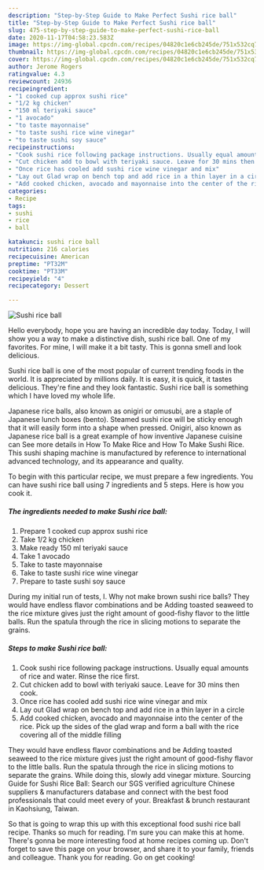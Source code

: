 ```yaml
---
description: "Step-by-Step Guide to Make Perfect Sushi rice ball"
title: "Step-by-Step Guide to Make Perfect Sushi rice ball"
slug: 475-step-by-step-guide-to-make-perfect-sushi-rice-ball
date: 2020-11-17T04:58:23.583Z
image: https://img-global.cpcdn.com/recipes/04820c1e6cb245de/751x532cq70/sushi-rice-ball-recipe-main-photo.jpg
thumbnail: https://img-global.cpcdn.com/recipes/04820c1e6cb245de/751x532cq70/sushi-rice-ball-recipe-main-photo.jpg
cover: https://img-global.cpcdn.com/recipes/04820c1e6cb245de/751x532cq70/sushi-rice-ball-recipe-main-photo.jpg
author: Jerome Rogers
ratingvalue: 4.3
reviewcount: 24936
recipeingredient:
- "1 cooked cup approx sushi rice"
- "1/2 kg chicken"
- "150 ml teriyaki sauce"
- "1 avocado"
- "to taste mayonnaise"
- "to taste sushi rice wine vinegar"
- "to taste sushi soy sauce"
recipeinstructions:
- "Cook sushi rice following package instructions. Usually equal amounts of rice and water. Rinse the rice first."
- "Cut chicken add to bowl with teriyaki sauce. Leave for 30 mins then cook."
- "Once rice has cooled add sushi rice wine vinegar and mix"
- "Lay out Glad wrap on bench top and add rice in a thin layer in a circle"
- "Add cooked chicken, avocado and mayonnaise into the center of the rice. Pick up the sides of the glad wrap and form a ball with the rice covering all of the middle filling"
categories:
- Recipe
tags:
- sushi
- rice
- ball

katakunci: sushi rice ball 
nutrition: 216 calories
recipecuisine: American
preptime: "PT32M"
cooktime: "PT33M"
recipeyield: "4"
recipecategory: Dessert

---
```



![Sushi rice ball](https://img-global.cpcdn.com/recipes/04820c1e6cb245de/751x532cq70/sushi-rice-ball-recipe-main-photo.jpg)

Hello everybody, hope you are having an incredible day today. Today, I will show you a way to make a distinctive dish, sushi rice ball. One of my favorites. For mine, I will make it a bit tasty. This is gonna smell and look delicious.

Sushi rice ball is one of the most popular of current trending foods in the world. It is appreciated by millions daily. It is easy, it is quick, it tastes delicious. They're fine and they look fantastic. Sushi rice ball is something which I have loved my whole life.

Japanese rice balls, also known as onigiri or omusubi, are a staple of Japanese lunch boxes (bento). Steamed sushi rice will be sticky enough that it will easily form into a shape when pressed. Onigiri, also known as Japanese rice ball is a great example of how inventive Japanese cuisine can See more details in How To Make Rice and How To Make Sushi Rice. This sushi shaping machine is manufactured by reference to international advanced technology, and its appearance and quality.


To begin with this particular recipe, we must prepare a few ingredients. You can have sushi rice ball using 7 ingredients and 5 steps. Here is how you cook it.

<!--inarticleads1-->

##### The ingredients needed to make Sushi rice ball:

1. Prepare 1 cooked cup approx sushi rice
1. Take 1/2 kg chicken
1. Make ready 150 ml teriyaki sauce
1. Take 1 avocado
1. Take to taste mayonnaise
1. Take to taste sushi rice wine vinegar
1. Prepare to taste sushi soy sauce


During my initial run of tests, I. Why not make brown sushi rice balls? They would have endless flavor combinations and be Adding toasted seaweed to the rice mixture gives just the right amount of good-fishy flavor to the little balls. Run the spatula through the rice in slicing motions to separate the grains. 

<!--inarticleads2-->

##### Steps to make Sushi rice ball:

1. Cook sushi rice following package instructions. Usually equal amounts of rice and water. Rinse the rice first.
1. Cut chicken add to bowl with teriyaki sauce. Leave for 30 mins then cook.
1. Once rice has cooled add sushi rice wine vinegar and mix
1. Lay out Glad wrap on bench top and add rice in a thin layer in a circle
1. Add cooked chicken, avocado and mayonnaise into the center of the rice. Pick up the sides of the glad wrap and form a ball with the rice covering all of the middle filling


They would have endless flavor combinations and be Adding toasted seaweed to the rice mixture gives just the right amount of good-fishy flavor to the little balls. Run the spatula through the rice in slicing motions to separate the grains. While doing this, slowly add vinegar mixture. Sourcing Guide for Sushi Rice Ball: Search our SGS verified agriculture Chinese suppliers &amp; manufacturers database and connect with the best food professionals that could meet every of your. Breakfast &amp; brunch restaurant in Kaohsiung, Taiwan. 

So that is going to wrap this up with this exceptional food sushi rice ball recipe. Thanks so much for reading. I'm sure you can make this at home. There's gonna be more interesting food at home recipes coming up. Don't forget to save this page on your browser, and share it to your family, friends and colleague. Thank you for reading. Go on get cooking!
